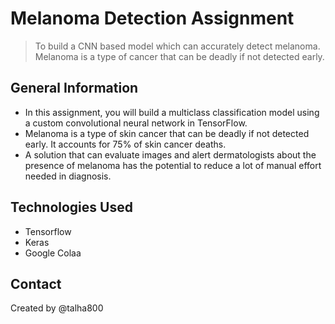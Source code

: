 # Melanoma Detection Assignment
> To build a CNN based model which can accurately detect melanoma. 
> Melanoma is a type of cancer that can be deadly if not detected early.



## General Information
- In this assignment, you will build a multiclass classification model using a custom convolutional neural network in TensorFlow.
- Melanoma is a type of skin cancer that can be deadly if not detected early. It accounts for 75% of skin cancer deaths.
-  A solution that can evaluate images and alert dermatologists about the presence of melanoma has the potential to reduce a lot of manual effort needed in diagnosis.

<!-- You don't have to answer all the questions - just the ones relevant to your project. -->


## Technologies Used
- Tensorflow
- Keras
- Google Colaa

<!-- As the libraries versions keep on changing, it is recommended to mention the version of library used in this project -->



## Contact
Created by @talha800 


<!-- Optional -->
<!-- ## License -->
<!-- This project is open source and available under the [... License](). -->

<!-- You don't have to include all sections - just the one's relevant to your project -->
